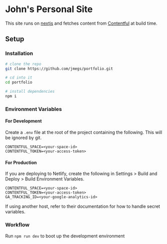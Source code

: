 # John's Personal Site

This site runs on [nextjs](http://nextjs.org) and fetches content from [Contentful](https://contentful.com) at build time.

## Setup

### Installation

```sh
# clone the repo
git clone https://github.com/jmegs/portfolio.git
```

```sh
# cd into it
cd portfolio
```

```sh
# install dependencies
npm i
```

### Environment Variables

#### For Development

Create a `.env` file at the root of the project containing the following. This will be ignored by git.

```
CONTENTFUL_SPACE=<your-space-id>
CONTENTFUL_TOKEN=<your-access-token>
```

#### For Production

If you are deploying to Netlify, create the following in Settings > Build and Deploy > Build Environment Variables.

```
CONTENTFUL_SPACE=<your-space-id>
CONTENTFUL_TOKEN=<your-access-token>
GA_TRACKING_ID=<your-google-analytics-id>
```

If using another host, refer to their documentation for how to handle secret variables.

### Workflow

Run `npm run dev` to boot up the development environment
